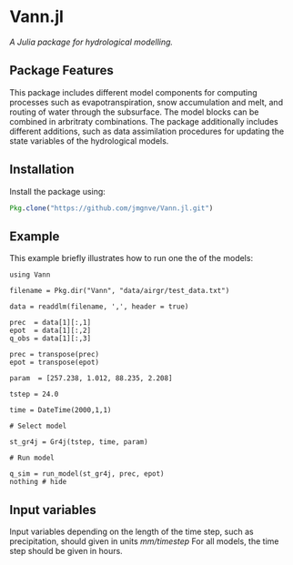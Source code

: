 # Vann.jl

*A Julia package for hydrological modelling.*

## Package Features

This package includes different model components for computing processes
such as evapotranspiration, snow accumulation and melt, and routing of water through the subsurface. The model blocks can be combined in arbritraty combinations. The package additionally includes different additions, such as data assimilation procedures for updating the state variables of the hydrological models.

## Installation

Install the package using:

```julia
Pkg.clone("https://github.com/jmgnve/Vann.jl.git")
```

## Example

This example briefly illustrates how to run one the of the models:

```@example
using Vann

filename = Pkg.dir("Vann", "data/airgr/test_data.txt")

data = readdlm(filename, ',', header = true)

prec  = data[1][:,1]
epot  = data[1][:,2]
q_obs = data[1][:,3]

prec = transpose(prec)
epot = transpose(epot)

param  = [257.238, 1.012, 88.235, 2.208]

tstep = 24.0

time = DateTime(2000,1,1)

# Select model

st_gr4j = Gr4j(tstep, time, param)

# Run model

q_sim = run_model(st_gr4j, prec, epot)
nothing # hide
```

## Input variables

Input variables depending on the length of the time step, such as precipitation, should given in units *mm/timestep* For all models, the time step should be given in hours.

